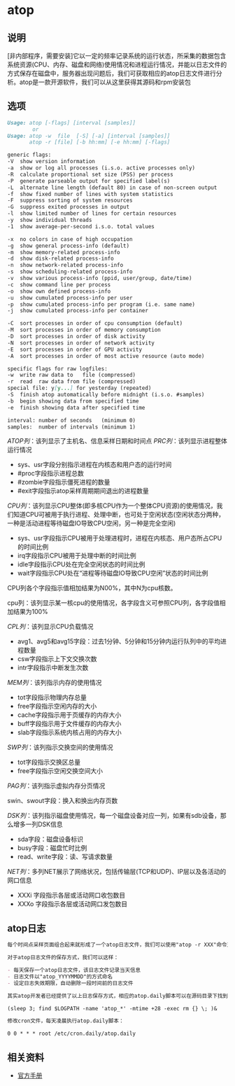 # **atop**

## 说明

[非内部程序，需要安装]它以一定的频率记录系统的运行状态，所采集的数据包含系统资源(CPU、内存、磁盘和网络)使用情况和进程运行情况，并能以日志文件的方式保存在磁盘中，服务器出现问题后，我们可获取相应的atop日志文件进行分析。atop是一款开源软件，我们可以从这里获得其源码和rpm安装包

## 选项

```markdown
Usage: atop [-flags] [interval [samples]]
		or
Usage: atop -w  file  [-S] [-a] [interval [samples]]
       atop -r [file] [-b hh:mm] [-e hh:mm] [-flags]

generic flags:
-V  show version information
-a  show or log all processes (i.s.o. active processes only)
-R  calculate proportional set size (PSS) per process
-P  generate parseable output for specified label(s)
-L  alternate line length (default 80) in case of non-screen output
-f  show fixed number of lines with system statistics
-F  suppress sorting of system resources
-G  suppress exited processes in output
-l  show limited number of lines for certain resources
-y  show individual threads
-1  show average-per-second i.s.o. total values

-x  no colors in case of high occupation
-g  show general process-info (default)
-m  show memory-related process-info
-d  show disk-related process-info
-n  show network-related process-info
-s  show scheduling-related process-info
-v  show various process-info (ppid, user/group, date/time)
-c  show command line per process
-o  show own defined process-info
-u  show cumulated process-info per user
-p  show cumulated process-info per program (i.e. same name)
-j  show cumulated process-info per container

-C  sort processes in order of cpu consumption (default)
-M  sort processes in order of memory consumption
-D  sort processes in order of disk activity
-N  sort processes in order of network activity
-E  sort processes in order of GPU activity
-A  sort processes in order of most active resource (auto mode)

specific flags for raw logfiles:
-w  write raw data to   file (compressed)
-r  read  raw data from file (compressed)
special file: y[y...] for yesterday (repeated)
-S  finish atop automatically before midnight (i.s.o. #samples)
-b  begin showing data from specified time
-e  finish showing data after specified time

interval: number of seconds   (minimum 0)
samples:  number of intervals (minimum 1)
```

*ATOP列*：该列显示了主机名、信息采样日期和时间点
*PRC列*：该列显示进程整体运行情况

- sys、usr字段分别指示进程在内核态和用户态的运行时间
- #proc字段指示进程总数
- #zombie字段指示僵死进程的数量
- #exit字段指示atop采样周期期间退出的进程数量


*CPU列*：该列显示CPU整体(即多核CPU作为一个整体CPU资源)的使用情况，我们知道CPU可被用于执行进程、处理中断，也可处于空闲状态(空闲状态分两种，一种是活动进程等待磁盘IO导致CPU空闲，另一种是完全空闲)

- sys、usr字段指示CPU被用于处理进程时，进程在内核态、用户态所占CPU的时间比例
- irq字段指示CPU被用于处理中断的时间比例
- idle字段指示CPU处在完全空闲状态的时间比例
- wait字段指示CPU处在“进程等待磁盘IO导致CPU空闲”状态的时间比例

CPU列各个字段指示值相加结果为N00%，其中N为cpu核数。

cpu列：该列显示某一核cpu的使用情况，各字段含义可参照CPU列，各字段值相加结果为100%

*CPL列*：该列显示CPU负载情况

- avg1、avg5和avg15字段：过去1分钟、5分钟和15分钟内运行队列中的平均进程数量
- csw字段指示上下文交换次数
- intr字段指示中断发生次数

*MEM列*：该列指示内存的使用情况

- tot字段指示物理内存总量
- free字段指示空闲内存的大小
- cache字段指示用于页缓存的内存大小
- buff字段指示用于文件缓存的内存大小
- slab字段指示系统内核占用的内存大小

*SWP列*：该列指示交换空间的使用情况

- tot字段指示交换区总量
- free字段指示空闲交换空间大小

*PAG列*：该列指示虚拟内存分页情况

swin、swout字段：换入和换出内存页数

*DSK列*：该列指示磁盘使用情况，每一个磁盘设备对应一列，如果有sdb设备，那么增多一列DSK信息

- sda字段：磁盘设备标识
- busy字段：磁盘忙时比例
- read、write字段：读、写请求数量

*NET列*：多列NET展示了网络状况，包括传输层(TCP和UDP)、IP层以及各活动的网口信息

- XXXi  字段指示各层或活动网口收包数目
- XXXo 字段指示各层或活动网口发包数目

## atop日志

```markdown
每个时间点采样页面组合起来就形成了一个atop日志文件，我们可以使用"atop -r XXX"命令对日志文件进行查看。那以什么形式保存atop日志文件呢？

对于atop日志文件的保存方式，我们可以这样：

- 每天保存一个atop日志文件，该日志文件记录当天信息
- 日志文件以"atop_YYYYMMDD"的方式命名
- 设定日志失效期限，自动删除一段时间前的日志文件

其实atop开发者已经提供了以上日志保存方式，相应的atop.daily脚本可以在源码目录下找到。在atop.daily脚本中，我们可以通过修改INTERVAL变量改变atop信息采样周期(默认为10分钟)；通过修改以下命令中的数值改变日志保存天数(默认为28天)：

(sleep 3; find $LOGPATH -name 'atop_*' -mtime +28 -exec rm {} \; )& 

修改cron文件，每天凌晨执行atop.daily脚本：

0 0 * * * root /etc/cron.daily/atop.daily
```

## 相关资料

- [官方手册](http://www.atoptool.nl/download/man_atop-1.pdf)
